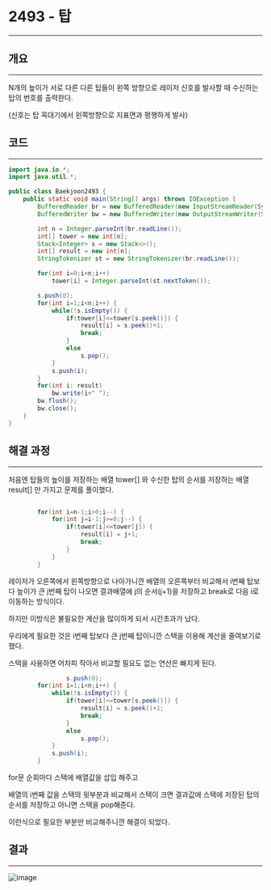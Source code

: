 # 2493 - 탑

---

## 개요

---

N개의 높이가 서로 다른 다른 탑들이 왼쪽 방향으로 레이저 신호를 발사할 때 수신하는 탑의 번호를 출력한다.

(신호는 탑 꼭대기에서 왼쪽방향으로 지표면과 평행하게 발사)

## 코드

---

```java
import java.io.*;
import java.util.*;

public class Baekjoon2493 {
    public static void main(String[] args) throws IOException {
        BufferedReader br = new BufferedReader(new InputStreamReader(System.in));
        BufferedWriter bw = new BufferedWriter(new OutputStreamWriter(System.out));

        int n = Integer.parseInt(br.readLine());
        int[] tower = new int[n];
        Stack<Integer> s = new Stack<>();
        int[] result = new int[n];
        StringTokenizer st = new StringTokenizer(br.readLine());

        for(int i=0;i<n;i++)
            tower[i] = Integer.parseInt(st.nextToken());

        s.push(0);
        for(int i=1;i<n;i++) {
            while(!s.isEmpty()) {
                if(tower[i]<=tower[s.peek()]) {
                    result[i] = s.peek()+1;
                    break;
                }
                else
                    s.pop();
            }
            s.push(i);
        }
        for(int i: result)
            bw.write(i+" ");
        bw.flush();
        bw.close();
    }
}
```

## 해결 과정

---

처음엔 탑들의 높이를 저장하는 배열 tower[] 와 수신한 탑의 순서를 저장하는 배열 result[] 만 가지고 문제를 풀이했다.

```java

        for(int i=n-1;i>0;i--) {
            for(int j=i-1;j>=0;j--) {
                if(tower[i]<=tower[j]) {
                    result[i] = j+1;
                    break;
                }
            }
        }
```

레이저가 오른쪽에서 왼쪽방향으로 나아가니깐 배열의 오른쪽부터 비교해서 i번째 탑보다 높이가 큰 j번째 탑이 나오면 결과배열에 j의 순서(j+1)을 저장하고 break로 다음 i로 이동하는 방식이다.

하지만 이방식은 불필요한 계산을 많이하게 되서 시간초과가 났다.

우리에게 필요한 것은 i번째 탑보다 큰 j번째 탑이니깐 스택을 이용해 계산을 줄여보기로 했다.

스택을 사용하면 어차피 작아서 비교할 필요도 없는 연산은 빠지게 된다.

```java
				s.push(0);
        for(int i=1;i<n;i++) {
            while(!s.isEmpty()) {
                if(tower[i]<=tower[s.peek()]) {
                    result[i] = s.peek()+1;
                    break;
                }
                else
                    s.pop();
            }
            s.push(i);
        }
```

for문 순회마다 스택에 배열값을 삽입 해주고

배열의 i번째 값을 스택의 윗부분과 비교해서 스택이 크면 결과값에 스택에 저장된 탑의 순서를 저장하고 아니면 스택을 pop해준다.

이런식으로 필요한 부분만 비교해주니깐 해결이 되었다.

## 결과

---

![image](https://user-images.githubusercontent.com/47655983/98332032-3dfebd80-2041-11eb-93ef-68c8f236eb5d.png)